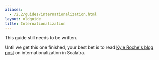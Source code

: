```yaml
---
aliases:
  - /2.2/guides/internationalization.html
layout: oldguide
title: Internationalization
---
```


This guide still needs to be written.

Until we get this one finished, your best bet is to read [Kyle Roche's blog post](http://kyleroche.com/post/39274536843/exploring-scalatra-internationalization) on internationalization in Scalatra.
